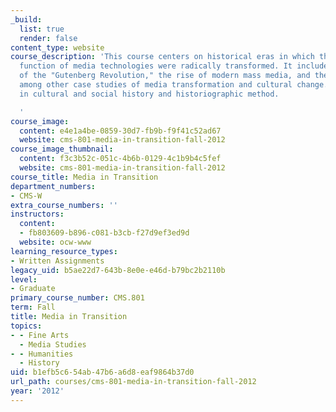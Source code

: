 ```yaml
---
_build:
  list: true
  render: false
content_type: website
course_description: 'This course centers on historical eras in which the form and
  function of media technologies were radically transformed. It includes consideration
  of the "Gutenberg Revolution," the rise of modern mass media, and the "digital revolution,"
  among other case studies of media transformation and cultural change. Readings are
  in cultural and social history and historiographic method.

  '
course_image:
  content: e4e1a4be-0859-30d7-fb9b-f9f41c52ad67
  website: cms-801-media-in-transition-fall-2012
course_image_thumbnail:
  content: f3c3b52c-051c-4b6b-0129-4c1b9b4c5fef
  website: cms-801-media-in-transition-fall-2012
course_title: Media in Transition
department_numbers:
- CMS-W
extra_course_numbers: ''
instructors:
  content:
  - fb803609-b896-c081-b3cb-f27d9ef3ed9d
  website: ocw-www
learning_resource_types:
- Written Assignments
legacy_uid: b5ae22d7-643b-8e0e-e46d-b79bc2b2110b
level:
- Graduate
primary_course_number: CMS.801
term: Fall
title: Media in Transition
topics:
- - Fine Arts
  - Media Studies
- - Humanities
  - History
uid: b1efb5c6-54ab-47b6-a6d8-eaf9864b37d0
url_path: courses/cms-801-media-in-transition-fall-2012
year: '2012'
---
```

